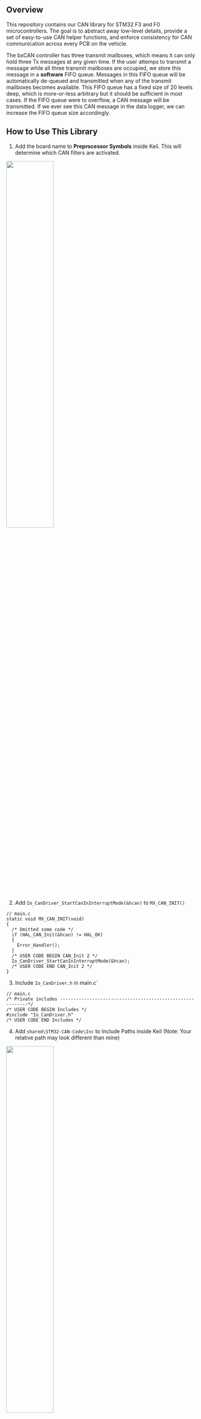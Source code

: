 ## Overview
This repository contains our CAN library for STM32 F3 and F0 microcontrollers. The goal is to abstract away low-level details, provide a set of easy-to-use CAN helper functions, and enforce consistency for CAN communication across every PCB on the vehicle.

The bxCAN controller has three transmit mailboxes, which means it can only hold three Tx messages at any given time. If the user attemps to transmit a message while all three transmit mailboxes are occupied, we store this message in a **software** FIFO queue. Messages in this FIFO queue will be automatically de-queued and transmitted when any of the transmit mailboxes becomes available. This FIFO queue has a fixed size of 20 levels deep, which is more-or-less arbitrary but it should be sufficient in most cases. If the FIFO queue were to overflow, a CAN message will be transmitted. If we ever see this CAN message in the data logger, we can increase the FIFO queue size accordingly.

## How to Use This Library
1. Add the board name to **Preprocessor Symbols** inside Keil. This will determine which CAN filters are activated.
<img src="https://user-images.githubusercontent.com/16970019/49477422-c5967e80-f7d1-11e8-95ee-74e2a36f4b73.png" width="50%" height="50%">

2. Add `Io_CanDriver_StartCanInInterruptMode(&hcan)` to `MX_CAN_INIT()` 
```
// main.c
static void MX_CAN_INIT(void)
{
  /* Omitted some code */
  if (HAL_CAN_Init(&hcan) != HAL_OK)
  {
    Error_Handler();
  }
  /* USER CODE BEGIN CAN_Init 2 */
  Io_CanDriver_StartCanInInterruptMode(&hcan);
  /* USER CODE END CAN_Init 2 */
}
```
3. Include `Io_CanDriver.h` in main.c`
```
// main.c
/* Private includes ----------------------------------------------------------*/
/* USER CODE BEGIN Includes */
#include "Io_CanDriver.h"
/* USER CODE END Includes */

```

4. Add `shared\STM32-CAN-Code\Inc` to Include Paths inside Keil (Note: Your relative path may look different than mine)
<img src="https://user-images.githubusercontent.com/16970019/49481076-14e2ac00-f7de-11e8-9efe-4947a8eb35c7.png" width="50%" height="50%">

5. Create `Can.c` for your Keil Project, in which you can write your own `Can_RxCommonCallback()` to handle incoming CAN messages. A skeleton code has been provided below for `Can.c`.

```
// Can.c
#include "Io_CanDriver.h"

void Can_RxCommonCallback(CAN_HandleTypeDef *hcan, uint32_t rx_fifo)
{
    CanRxMsg_Struct rx_msg;

    HAL_CAN_GetRxMessage(hcan, rx_fifo, &rx_msg.rx_header, &rx_msg.data[0]);

    switch(rx_msg.rx_header.StdId)
    {
        case DEMO_TOGGLE_GPIO1_STDID:
            break;
    }
}
```
5. You can send a CAN message by invoking `Io_CanDriver_TransmitDataCan()`. The `STDID` may be found in `CanMsgs.h` (where it is referred to as a `FRAME_ID`), and the data length is returned by the `pack` method for a given message (see the `README` in `shared/CanMsgs` for more information).
```
uint8_t test_data_lut[CAN_PAYLOAD_MAX_NUM_BYTES] = {0x1, 0x2, 0x3, 0x4, 0xA, 0xB, 0xC, 0xD};
Io_CanDriver_TransmitDataCan(DEMO_4_UINT16_NUCLEO_TX_STDID, DEMO_4_UINT16_NUCLEO_TX_DLC, &test_data_lut[0]);
```

## CAN Filters
As previously mentioned, the CAN filters activated are dependent on the given board name in Preprocessor Symbol. Check `Io_CanDriver.c ` and `Io_CanDriver.h` for the accepted range of CAN IDs for each board name.

For example,
```
// Io_CanDriver.c
#ifdef PDM
static CanMaskFilterConfig_Struct mask_filters[2] =
{
    INIT_MASK_FILTER(MASKMODE_16BIT_ID_DCM, MASKMODE_16BIT_MASK_DCM),
    INIT_MASK_FILTER(MASKMODE_16BIT_ID_SHARED, MASKMODE_16BIT_MASK_SHARED)
};
```

This tells us for `PDM`, we have activated two CAN filters - the **DCM filter** and the **Shared filter**. We can then check `Io_CanDriver.h` to see which CAN IDs each of these two filters will accept:

```
// Io_CanDriver.h
/** DCM filter - CAN ID Range: 0x20 - 0x3F, RTR: Data Frame, IDE: Standard ID */
```

```
// Io_CanDriver.h
/** Shared filter - CAN ID Range: 0x80 - 0x9F, RTR: Data Frame, IDE: Standard ID */
```

The comments tell us that the **DCM filter** accept CAN ID `0x20 - 0x3F` and the **Shared Filter** accept CAN ID `0x80 to 0x9F`. Or in other words, PDM is set up to accept any incoming CAN messages with CAN ID matching `0x20 - 0x3F` and `0x80 - 0x9F`.

